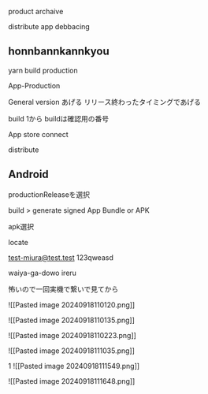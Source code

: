 product archaive

distribute app
debbacing

## honnbannkannkyou 

yarn build production

App-Production

General
version あげる
リリース終わったタイミングであげる

build 1から
buildは確認用の番号

App store connect

distribute

## Android
productionReleaseを選択

build > generate signed App Bundle or APK

apk選択

locate

test-miura@test.test
123qweasd

waiya-ga-dowo 
ireru

怖いので一回実機で繋いで見てから

![[Pasted image 20240918110120.png]]

![[Pasted image 20240918110135.png]]

![[Pasted image 20240918110223.png]]

![[Pasted image 20240918111035.png]]

1
![[Pasted image 20240918111549.png]]

![[Pasted image 20240918111648.png]]
